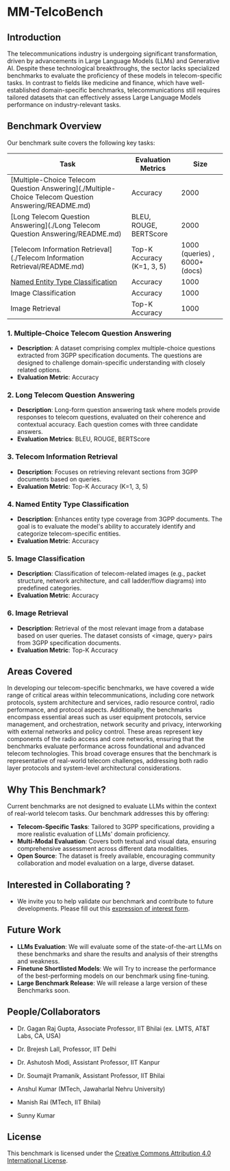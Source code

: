 # MM-TelcoBench

## Introduction

The telecommunications industry is undergoing significant transformation, driven by advancements in Large Language Models (LLMs) and Generative AI. Despite these technological breakthroughs, the sector lacks specialized benchmarks to evaluate the proficiency of these models in telecom-specific tasks. In contrast to fields like medicine and finance, which have well-established domain-specific benchmarks, telecommunications still requires tailored datasets that can effectively assess Large Language Models performance on industry-relevant tasks.

## Benchmark Overview

Our benchmark suite covers the following key tasks:

| Task | Evaluation Metrics | Size |
|------|---------------------|---------|
| [Multiple-Choice Telecom Question Answering](./Multiple-Choice Telecom Question Answering/README.md) | Accuracy | 2000 |
| [Long Telecom Question Answering](./Long Telecom Question Answering/README.md) | BLEU, ROUGE, BERTScore | 2000 |
| [Telecom Information Retrieval](./Telecom Information Retrieval/README.md) | Top-K Accuracy (K=1, 3, 5) |1000 (queries) ,  6000+ (docs) |
| [Named Entity Type Classification](./Named_Entity_TypeClassification/README_NETC.md) | Accuracy | 1000 |
| Image Classification | Accuracy | 1000 |
| Image Retrieval | Top-K Accuracy | 1000 |

### 1. Multiple-Choice Telecom Question Answering

- **Description**: A dataset comprising complex multiple-choice questions extracted from 3GPP specification documents. The questions are designed to challenge domain-specific understanding with closely related options.
- **Evaluation Metric**: Accuracy

### 2. Long Telecom Question Answering

- **Description**: Long-form question answering task where models provide responses to telecom questions, evaluated on their coherence and contextual accuracy. Each question comes with three candidate answers.
- **Evaluation Metrics**: BLEU, ROUGE, BERTScore

### 3. Telecom Information Retrieval

- **Description**: Focuses on retrieving relevant sections from 3GPP documents based on queries.
- **Evaluation Metric**: Top-K Accuracy (K=1, 3, 5)

### 4. Named Entity Type Classification 

- **Description**: Enhances entity type coverage from 3GPP documents. The goal is to evaluate the model's ability to accurately identify and categorize telecom-specific entities.
- **Evaluation Metric**: Accuracy

### 5. Image Classification

- **Description**: Classification of telecom-related images (e.g., packet structure, network architecture, and call ladder/flow diagrams) into predefined categories.
- **Evaluation Metric**: Accuracy

### 6. Image Retrieval

- **Description**: Retrieval of the most relevant image from a database based on user queries. The dataset consists of <image, query> pairs from 3GPP specification documents.
- **Evaluation Metric**: Top-K Accuracy

## Areas Covered
In developing our telecom-specific benchmarks, we have covered a wide range of critical areas within telecommunications, including core network protocols, system architecture and services, radio resource control, radio performance, and protocol aspects. Additionally, the benchmarks encompass essential areas such as user equipment protocols, service management, and orchestration, network security and privacy, interworking with external networks and policy control. These areas represent key components of the radio access and core networks, ensuring that the benchmarks evaluate performance across foundational and advanced telecom technologies. This broad coverage ensures that the benchmark is representative of real-world telecom challenges, addressing both radio layer protocols and system-level architectural considerations.

## Why This Benchmark?

Current benchmarks are not designed to evaluate LLMs within the context of real-world telecom tasks. Our benchmark addresses this by offering:

- **Telecom-Specific Tasks**: Tailored to 3GPP specifications, providing a more realistic evaluation of LLMs' domain proficiency.
- **Multi-Modal Evaluation**: Covers both textual and visual data, ensuring comprehensive assessment across different data modalities.
- **Open Source**: The dataset is freely available, encouraging community collaboration and model evaluation on a large, diverse dataset.

## Interested in Collaborating ? 
- We invite you to help validate our benchmark and contribute to future developments. Please fill out this [expression of interest form](https://docs.google.com/forms/d/e/1FAIpQLSdt5PiCNI3dCf9Vw9jfjSMbpyfQPfyJhnAXF1MEcoWsCFEfPA/viewform?usp=sf_link).

  
## Future Work 
- **LLMs Evaluation**: We will evaluate some of the state-of-the-art LLMs on these benchmarks and share the results and analysis of their strengths and weakness.
- **Finetune Shortlisted Models**: We will Try to increase the performance of the best-performing models on our benchmark using fine-tuning.
- **Large Benchmark Release**: We will release a large version of these Benchmarks soon.

## People/Collaborators
* Dr. Gagan Raj Gupta, Associate Professor, IIT Bhilai (ex. LMTS, AT&T Labs, CA, USA)
* Dr. Brejesh Lall, Professor, IIT Delhi
* Dr. Ashutosh Modi, Assistant Professor, IIT Kanpur
* Dr. Soumajit Pramanik, Assistant Professor, IIT Bhilai

* Anshul Kumar (MTech, Jawaharlal Nehru University)
* Manish Rai (MTech, IIT Bhilai)
* Sunny Kumar 

## License

This benchmark is licensed under the [Creative Commons Attribution 4.0 International License](https://creativecommons.org/licenses/by/4.0/).
